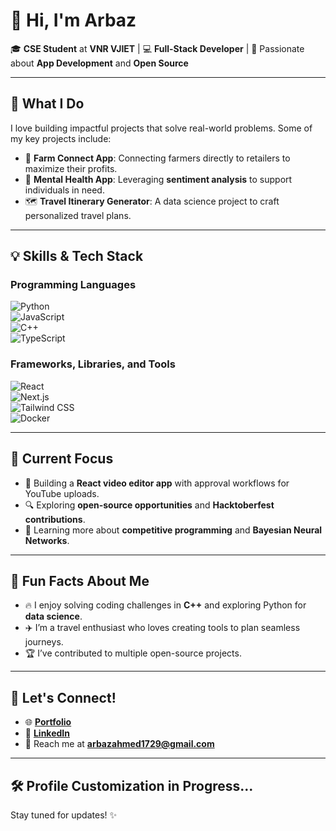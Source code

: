 # 👋 Hi, I'm **Arbaz**  
🎓 **CSE Student** at **VNR VJIET** | 💻 **Full-Stack Developer** | 🌱 Passionate about **App Development** and **Open Source**

---

## 🚀 **What I Do**  
I love building impactful projects that solve real-world problems. Some of my key projects include:  
- 🌾 **Farm Connect App**: Connecting farmers directly to retailers to maximize their profits.  
- 🧠 **Mental Health App**: Leveraging **sentiment analysis** to support individuals in need.  
- 🗺️ **Travel Itinerary Generator**: A data science project to craft personalized travel plans.  

---

## 💡 **Skills & Tech Stack**  
### Programming Languages  
![Python](https://img.shields.io/badge/-Python-3776AB?logo=python&logoColor=white&style=flat-square)  
![JavaScript](https://img.shields.io/badge/-JavaScript-F7DF1E?logo=javascript&logoColor=black&style=flat-square)  
![C++](https://img.shields.io/badge/-C++-00599C?logo=cplusplus&logoColor=white&style=flat-square)  
![TypeScript](https://img.shields.io/badge/-TypeScript-3178C6?logo=typescript&logoColor=white&style=flat-square)  

### Frameworks, Libraries, and Tools  
![React](https://img.shields.io/badge/-React-61DAFB?logo=react&logoColor=black&style=flat-square)  
![Next.js](https://img.shields.io/badge/-Next.js-000000?logo=nextdotjs&logoColor=white&style=flat-square)  
![Tailwind CSS](https://img.shields.io/badge/-Tailwind%20CSS-06B6D4?logo=tailwindcss&logoColor=white&style=flat-square)  
![Docker](https://img.shields.io/badge/-Docker-2496ED?logo=docker&logoColor=white&style=flat-square)  

---

## 🎯 **Current Focus**
- 🌟 Building a **React video editor app** with approval workflows for YouTube uploads.  
- 🔍 Exploring **open-source opportunities** and **Hacktoberfest contributions**.  
- 📖 Learning more about **competitive programming** and **Bayesian Neural Networks**.  

---

## 🎉 **Fun Facts About Me**  
- 🔥 I enjoy solving coding challenges in **C++** and exploring Python for **data science**.  
- ✈️ I’m a travel enthusiast who loves creating tools to plan seamless journeys.  
- 🏆 I’ve contributed to multiple open-source projects.

---

## 🤝 **Let's Connect!**  
- 🌐 [**Portfolio**](https://mdarbaz.vercel.app)  
- 💼 [**LinkedIn**](https://www.linkedin.com/in/mohammad-arbaz-ahmed-0a6446290)  
- 📧 Reach me at **arbazahmed1729@gmail.com**

---

## 🛠️ **Profile Customization in Progress...**
Stay tuned for updates! ✨
